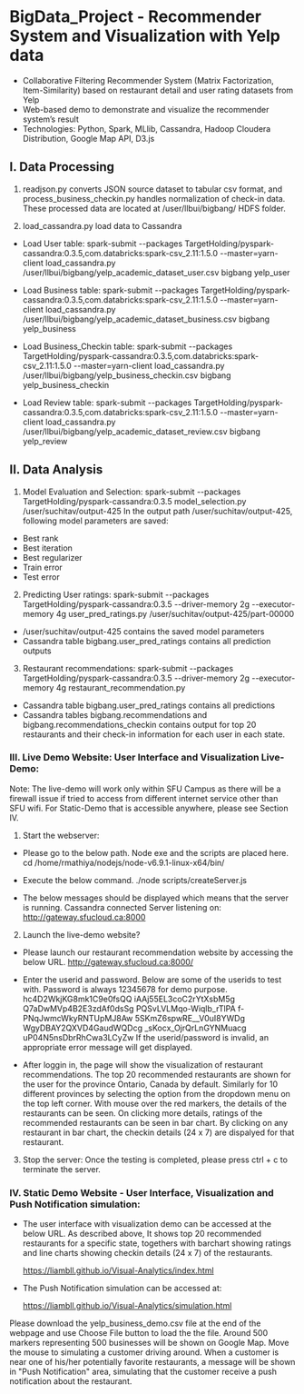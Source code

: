 # BigData_Project - Recommender System and Visualization with Yelp data
- Collaborative Filtering Recommender System (Matrix Factorization, Item-Similarity) based on restaurant detail and user rating datasets from Yelp
- Web-based demo to demonstrate and visualize the recommender system’s result
- Technologies: Python, Spark, MLlib, Cassandra, Hadoop Cloudera Distribution, Google Map API, D3.js

## I. Data Processing
1. readjson.py converts JSON source dataset to tabular csv format, and process_business_checkin.py handles normalization of check-in data. These processed data are located at /user/llbui/bigbang/ HDFS folder.

2. load_cassandra.py load data to Cassandra
- Load User table:
spark-submit --packages TargetHolding/pyspark-cassandra:0.3.5,com.databricks:spark-csv_2.11:1.5.0 --master=yarn-client load_cassandra.py /user/llbui/bigbang/yelp_academic_dataset_user.csv bigbang yelp_user

- Load Business table:
spark-submit --packages TargetHolding/pyspark-cassandra:0.3.5,com.databricks:spark-csv_2.11:1.5.0 --master=yarn-client load_cassandra.py /user/llbui/bigbang/yelp_academic_dataset_business.csv bigbang yelp_business

- Load Business_Checkin table:
spark-submit --packages TargetHolding/pyspark-cassandra:0.3.5,com.databricks:spark-csv_2.11:1.5.0 --master=yarn-client load_cassandra.py /user/llbui/bigbang/yelp_business_checkin.csv bigbang yelp_business_checkin

- Load Review table:
spark-submit --packages TargetHolding/pyspark-cassandra:0.3.5,com.databricks:spark-csv_2.11:1.5.0 --master=yarn-client load_cassandra.py /user/llbui/bigbang/yelp_academic_dataset_review.csv bigbang yelp_review

## II. Data Analysis
1. Model Evaluation and Selection:
spark-submit --packages TargetHolding/pyspark-cassandra:0.3.5 model_selection.py /user/suchitav/output-425
In the output path /user/suchitav/output-425, following model parameters are saved:
- Best rank
- Best iteration
- Best regularizer
- Train error
- Test error

2. Predicting User ratings:
spark-submit --packages TargetHolding/pyspark-cassandra:0.3.5 --driver-memory 2g --executor-memory 4g user_pred_ratings.py /user/suchitav/output-425/part-00000

- /user/suchitav/output-425 contains the saved model parameters
- Cassandra table bigbang.user_pred_ratings contains all prediction outputs

3. Restaurant recommendations:
spark-submit --packages TargetHolding/pyspark-cassandra:0.3.5 --driver-memory 2g --executor-memory 4g restaurant_recommendation.py

- Cassandra table bigbang.user_pred_ratings contains all predictions
- Cassandra tables bigbang.recommendations and bigbang.recommendations_checkin contains output for top 20 restaurants and their check-in information for each user in each state.

### III. Live Demo Website: User Interface and Visualization Live-Demo:
Note: The live-demo will work only within SFU Campus as there will be a firewall issue if tried to access from different internet service other than SFU wifi. For Static-Demo that is accessible anywhere, please see Section IV.
1. Start the webserver:
- Please go to the below path. Node exe and the scripts are placed here.
        cd /home/rmathiya/nodejs/node-v6.9.1-linux-x64/bin/
- Execute the below command.
        ./node scripts/createServer.js
        
- The below messages should be displayed which means that the server is running.
        Cassandra connected
        Server listening on: http://gateway.sfucloud.ca:8000
        
2. Launch the live-demo website?
- Please launch our restaurant recommendation website by accessing the below URL.
        http://gateway.sfucloud.ca:8000/
        
- Enter the userid and password. Below are some of the userids to test with. Password is always 12345678 for demo purpose.
          hc4D2WkjKG8mk1C9e0fsQQ
          iAAj55EL3coC2rYtXsbM5g
          Q7aDwMVp4B2E3zdAf0dsSg
          PQSvLVLMqo-Wiqlb_rTlPA
          f-PNqJwmcWkyRNTUpMJ8Aw
          5SKmZ6spwRE__V0uI8YWDg
          WgyDBAY2QXVD4GaudWQDcg
          _sKocx_OjrQrLnGYNMuacg
          uP04N5nsDbrRhCwa3LCyZw
If the userid/password is invalid, an appropriate error message will get displayed.

- After loggin in, the page will show the visualization of restaurant recommendations. The top 20 recommended restaurants are shown for the user for the province Ontario, Canada by default. Similarly for 10 different
provinces by selecting the option from the dropdown menu on the top left corner.
With mouse over the red markers, the details of the restaurants can be seen.
On clicking more details, ratings of the recommended restaurants can be seen in bar chart. By clicking on any restaurant in bar chart, the checkin details (24 x 7) are dispalyed for that restaurant.

3. Stop the server:
Once the testing is completed, please press ctrl + c to terminate the server.

### IV. Static Demo Website - User Interface, Visualization and Push Notification simulation:
- The user interface with visualization demo can be accessed at the below URL. As described above, It shows top 20 recommended restaurants for a specific state, togethers with barchart showing ratings and line charts showing checkin details (24 x 7) of the restaurants. 

	https://liambll.github.io/Visual-Analytics/index.html

- The Push Notification simulation can be accessed at:

	https://liambll.github.io/Visual-Analytics/simulation.html
	
Please download the yelp_business_demo.csv file at the end of the webpage and use Choose File button to load the the file. Around 500 markers representing 500 businesses will be shown on Google Map. Move the mouse to simulating a customer driving around. When a customer is near one of his/her potentially favorite restaurants, a message will be shown in "Push Notification" area, simulating that the customer receive a push notification about the restaurant.


